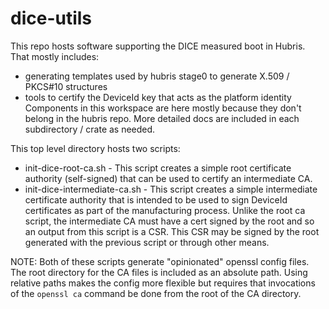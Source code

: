 # dice-utils

This repo hosts software supporting the DICE measured boot in Hubris.
That mostly includes:
- generating templates used by hubris stage0 to generate X.509 / PKCS#10 structures
- tools to certify the DeviceId key that acts as the platform identity
Components in this workspace are here mostly because they don't belong in the hubris repo.
More detailed docs are included in each subdirectory / crate as needed.

This top level directory hosts two scripts:
- init-dice-root-ca.sh - This script creates a simple root certificate
authority (self-signed) that can be used to certify an intermediate CA.
- init-dice-intermediate-ca.sh - This script creates a simple intermediate
certificate authority that is intended to be used to sign DeviceId
certificates as part of the manufacturing process. Unlike the root ca script,
the intermediate CA must have a cert signed by the root and so an output from
this script is a CSR. This CSR may be signed by the root generated with the
previous script or through other means.

NOTE: Both of these scripts generate "opinionated" openssl config files. The
root directory for the CA files is included as an absolute path. Using
relative paths makes the config more flexible but requires that invocations
of the `openssl ca` command be done from the root of the CA directory.
